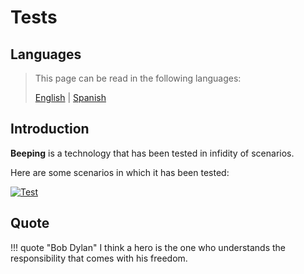 # Tests

## Languages

> This page can be read in the following languages:
>  
> [English](https://en.beeping.land/tests) | [Spanish](https://es.beeping.land/tests)

## Introduction

**Beeping** is a technology that has been tested in infidity of scenarios.

Here are some scenarios in which it has been tested:

[![Test](/assets/images/deck/beeping.017.jpeg)](/assets/images/deck/beeping.017.jpeg)

## Quote

!!! quote "Bob Dylan"
    I think a hero is the one who understands the responsibility that comes with his freedom.